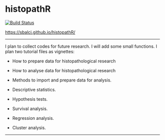 # histopathR

[![Build Status](https://travis-ci.com/sbalci/histopathR.svg?branch=master)](https://travis-ci.com/sbalci/histopathR)  

https://sbalci.github.io/histopathR/

---

I plan to collect codes for future research. I will add some small functions.
I plan two tutorial files as vignettes:
- How to prepare data for histopathological research
- How to analyse data for histopathological research


- Methods to import and prepare data for analysis.
- Descriptive statistics.
- Hypothesis tests.
- Survival analysis.
- Regression analysis.
- Cluster analysis.

---









